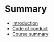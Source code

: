 # Summary

* [Introduction](README.md)
* [Code of conduct](codeofconduct.md)
* [Course summary](course-summary.md)

